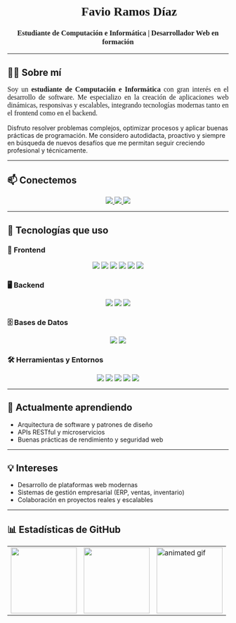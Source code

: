 <h1 align="center" style="font-family: 'Georgia', serif;">👨‍💻 Favio Ramos Díaz</h1>
<h3 align="center" style="font-family: 'Georgia', serif;">Estudiante de Computación e Informática | Desarrollador Web en formación</h3>

<hr />

## 👨‍💼 Sobre mí

<p align="justify" style="font-family: 'Georgia', serif; font-size: 16px;">
Soy un <strong>estudiante de Computación e Informática</strong> con gran interés en el desarrollo de software. Me especializo en la creación de aplicaciones web dinámicas, responsivas y escalables, integrando tecnologías modernas tanto en el frontend como en el backend.

Disfruto resolver problemas complejos, optimizar procesos y aplicar buenas prácticas de programación. Me considero autodidacta, proactivo y siempre en búsqueda de nuevos desafíos que me permitan seguir creciendo profesional y técnicamente.
</p>

---

## 📫 Conectemos

<p align="center">
  <a href="mailto:infofavioramosd@gmail.com">
    <img src="https://img.shields.io/badge/Gmail-Enviar%20correo-D14836?style=for-the-badge&logo=gmail&logoColor=white" />
  </a>
  <a href="https://www.linkedin.com/in/favio-ramos-d/" target="_blank">
    <img src="https://img.shields.io/badge/LinkedIn-Favio_Ramos-0077B5?style=for-the-badge&logo=linkedin&logoColor=white" />
  </a>
  <a href="https://www.instagram.com/favio.ramos.d/" target="_blank">
    <img src="https://img.shields.io/badge/Instagram-@favio.ramos.d-E4405F?style=for-the-badge&logo=instagram&logoColor=white" />
  </a>
</p>

---

## 🧰 Tecnologías que uso

### 🎨 Frontend

<p align="center">
  <img src="https://img.shields.io/badge/React-18-61DAFB?style=for-the-badge&logo=react&logoColor=black" />
  <img src="https://img.shields.io/badge/Vite-6-646CFF?style=for-the-badge&logo=vite&logoColor=white" />
  <img src="https://img.shields.io/badge/JavaScript-ES6+-F7DF1E?style=for-the-badge&logo=javascript&logoColor=black" />
  <img src="https://img.shields.io/badge/HTML5-E34F26?style=for-the-badge&logo=html5&logoColor=white" />
  <img src="https://img.shields.io/badge/CSS3-1572B6?style=for-the-badge&logo=css3&logoColor=white" />
  <img src="https://img.shields.io/badge/Bootstrap-5.3-7952B3?style=for-the-badge&logo=bootstrap&logoColor=white" />
</p>

### 🖥️ Backend

<p align="center">
  <img src="https://img.shields.io/badge/Java-007396?style=for-the-badge&logo=java&logoColor=white" />
  <img src="https://img.shields.io/badge/C%23-239120?style=for-the-badge&logo=c-sharp&logoColor=white" />
  <img src="https://img.shields.io/badge/Spring-6DB33F?style=for-the-badge&logo=spring&logoColor=white" />
</p>

### 🗄️ Bases de Datos

<p align="center">
  <img src="https://img.shields.io/badge/MySQL-4479A1?style=for-the-badge&logo=mysql&logoColor=white" />
  <img src="https://img.shields.io/badge/SQL_Server-CC2927?style=for-the-badge&logo=microsoftsqlserver&logoColor=white" />
</p>

### 🛠️ Herramientas y Entornos

<p align="center">
  <img src="https://img.shields.io/badge/Git-F05032?style=for-the-badge&logo=git&logoColor=white" />
  <img src="https://img.shields.io/badge/GitHub-181717?style=for-the-badge&logo=github&logoColor=white" />
  <img src="https://img.shields.io/badge/VSCode-007ACC?style=for-the-badge&logo=visualstudiocode&logoColor=white" />
  <img src="https://img.shields.io/badge/Eclipse-2C2255?style=for-the-badge&logo=eclipseide&logoColor=white" />
  <img src="https://img.shields.io/badge/Visual_Studio-5C2D91?style=for-the-badge&logo=visualstudio&logoColor=white" />
</p>

---

## 🌱 Actualmente aprendiendo

- Arquitectura de software y patrones de diseño  
- APIs RESTful y microservicios  
- Buenas prácticas de rendimiento y seguridad web

---

## 💡 Intereses

- Desarrollo de plataformas web modernas  
- Sistemas de gestión empresarial (ERP, ventas, inventario)  
- Colaboración en proyectos reales y escalables

---

## 📊 Estadísticas de GitHub

<p align="center">
  <table>
    <tr>
<td>
  <img src="https://github-readme-stats.vercel.app/api?username=FavioRD&show_icons=true&theme=tokyonight&cache_seconds=1800" height="150" />
</td>
<td>
  <img src="https://github-readme-stats.vercel.app/api/top-langs?username=FavioRD&layout=compact&theme=tokyonight&langs_count=6&cache_seconds=1800" height="150" />
</td>
      <td>
        <img src="https://i.pinimg.com/originals/1d/35/f8/1d35f8a30354d9ef454a34ad1a955b49.gif" height="150" alt="animated gif" />
      </td>
    </tr>
  </table>
</p>
